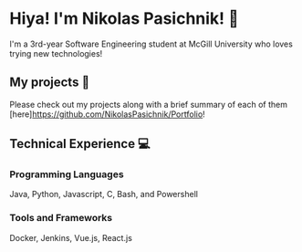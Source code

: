 # Hiya! I'm Nikolas Pasichnik! :dog:
I'm a 3rd-year Software Engineering student at McGill University who loves trying new technologies! 


## My projects :floppy_disk:
Please check out my projects along with a brief summary of each of them [here]https://github.com/NikolasPasichnik/Portfolio!  


## Technical Experience :computer:
### Programming Languages
Java, Python, Javascript, C, Bash, and Powershell 
### Tools and Frameworks
Docker, Jenkins, Vue.js, React.js 
